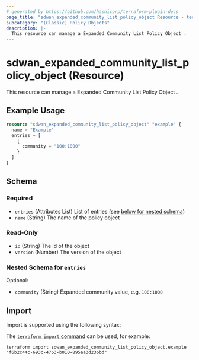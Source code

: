 ```yaml
---
# generated by https://github.com/hashicorp/terraform-plugin-docs
page_title: "sdwan_expanded_community_list_policy_object Resource - terraform-provider-sdwan"
subcategory: "(Classic) Policy Objects"
description: |-
  This resource can manage a Expanded Community List Policy Object .
---
```


# sdwan_expanded_community_list_policy_object (Resource)

This resource can manage a Expanded Community List Policy Object .

## Example Usage

```terraform
resource "sdwan_expanded_community_list_policy_object" "example" {
  name = "Example"
  entries = [
    {
      community = "100:1000"
    }
  ]
}
```

<!-- schema generated by tfplugindocs -->
## Schema

### Required

- `entries` (Attributes List) List of entries (see [below for nested schema](#nestedatt--entries))
- `name` (String) The name of the policy object

### Read-Only

- `id` (String) The id of the object
- `version` (Number) The version of the object

<a id="nestedatt--entries"></a>
### Nested Schema for `entries`

Optional:

- `community` (String) Expanded community value, e.g. `100:1000`

## Import

Import is supported using the following syntax:

The [`terraform import` command](https://developer.hashicorp.com/terraform/cli/commands/import) can be used, for example:

```shell
terraform import sdwan_expanded_community_list_policy_object.example "f6b2c44c-693c-4763-b010-895aa3d236bd"
```
